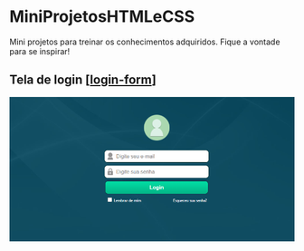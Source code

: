 # MiniProjetosHTMLeCSS

 Mini projetos para treinar os conhecimentos adquiridos.
 Fique a vontade para se inspirar!

 ## Tela de login [<a href="">login-form</a>]
 <img src="./public/images/preview.png">